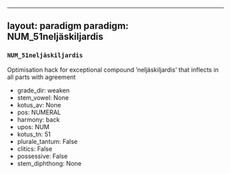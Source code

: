 
---
layout: paradigm
paradigm: NUM_51neljäskiljardis
---
### ` NUM_51neljäskiljardis `

Optimisation hack for exceptional compound ’neljäskiljardis’ that inflects in all parts with agreement
* grade_dir: weaken
* stem_vowel: None
* kotus_av: None
* pos: NUMERAL
* harmony: back
* upos: NUM
* kotus_tn: 51
* plurale_tantum: False
* clitics: False
* possessive: False
* stem_diphthong: None

